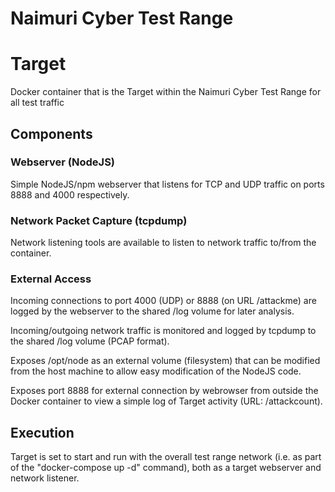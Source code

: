 Naimuri Cyber Test Range
========================

# Target

Docker container that is the Target within the Naimuri Cyber Test Range for all test traffic

## Components

### Webserver (NodeJS)

Simple NodeJS/npm webserver that listens for TCP and UDP traffic on ports 8888 and 4000 respectively.

### Network Packet Capture (tcpdump)

Network listening tools are available to listen to network traffic to/from the container.

### External Access

Incoming connections to port 4000 (UDP) or 8888 (on URL /attackme) are logged by the webserver to the shared /log volume for later analysis.

Incoming/outgoing network traffic is monitored and logged by tcpdump to the shared /log volume (PCAP format).

Exposes /opt/node as an external volume (filesystem) that can be modified from the host machine to allow easy modification of the NodeJS code.

Exposes port 8888 for external connection by webrowser from outside the Docker container to view a simple log of Target activity (URL: /attackcount).

## Execution

Target is set to start and run with the overall test range network (i.e. as part of the "docker-compose up -d" command), both as a target webserver and network listener.

